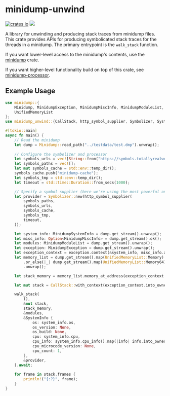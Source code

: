 # minidump-unwind

[![crates.io](https://img.shields.io/crates/v/minidump-unwind.svg)](https://crates.io/crates/minidump-unwind) [![](https://docs.rs/minidump-unwind/badge.svg)](https://docs.rs/minidump-unwind)

A library for unwinding and producing stack traces from minidump files. This crate provides APIs for
producing symbolicated stack traces for the threads in a minidump. The primary entrypoint is the
`walk_stack` function.

If you want lower-level access to the minidump's contents, use the [minidump](https://crates.io/crates/minidump) crate.

If you want higher-level functionality build on top of this crate, see
[minidump-processor](https://crates.io/crates/minidump-processor).

## Example Usage

```rust
use minidump::{
    Minidump, MinidumpException, MinidumpMiscInfo, MinidumpModuleList, MinidumpSystemInfo,
    UnifiedMemoryList
};
use minidump_unwind::{CallStack, http_symbol_supplier, Symbolizer, SystemInfo, walk_stack};

#[tokio::main]
async fn main() {
    // Read the minidump
    let dump = Minidump::read_path("../testdata/test.dmp").unwrap();
 
    // Configure the symbolizer and processor
    let symbols_urls = vec![String::from("https://symbols.totallyrealwebsite.org")];
    let symbols_paths = vec![];
    let mut symbols_cache = std::env::temp_dir();
    symbols_cache.push("minidump-cache");
    let symbols_tmp = std::env::temp_dir();
    let timeout = std::time::Duration::from_secs(1000);

    // Specify a symbol supplier (here we're using the most powerful one, the http supplier)
    let provider = Symbolizer::new(http_symbol_supplier(
        symbols_paths,
        symbols_urls,
        symbols_cache,
        symbols_tmp,
        timeout,
    ));

    let system_info: MinidumpSystemInfo = dump.get_stream().unwrap();
    let misc_info: Option<MinidumpMiscInfo> = dump.get_stream().ok();
    let modules: MinidumpModuleList = dump.get_stream().unwrap();
    let exception: MinidumpException = dump.get_stream().unwrap();
    let exception_context = exception.context(&system_info, misc_info.as_ref()).unwrap();
    let memory_list = dump.get_stream().map(UnifiedMemoryList::Memory)
        .or_else(|_| dump.get_stream().map(UnifiedMemoryList::Memory64))
        .unwrap();

    let stack_memory = memory_list.memory_at_address(exception_context.get_stack_pointer());

    let mut stack = CallStack::with_context(exception_context.into_owned());

    walk_stack(
        (),
        &mut stack,
        stack_memory,
        &modules,
        &SystemInfo {
            os: system_info.os,
            os_version: None,
            os_build: None,
            cpu: system_info.cpu,
            cpu_info: system_info.cpu_info().map(|info| info.into_owned()),
            cpu_microcode_version: None,
            cpu_count: 1,
        },
        &provider,
    ).await;
 
    for frame in stack.frames {
        println!("{:?}", frame);
    }
}
```
